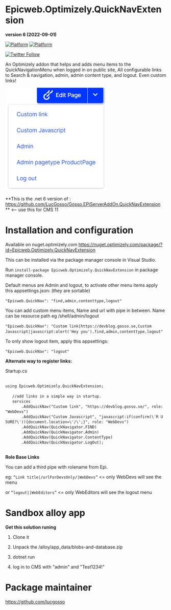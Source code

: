 # Epicweb.Optimizely.QuickNavExtension

**version 6 (2022-09-01)**

[![Platform](https://img.shields.io/badge/Platform-.NET%206-blue.svg?style=flat)](https://msdn.microsoft.com/en-us/library/w0x726c2%28v=vs.110%29.aspx) [![Platform](https://img.shields.io/badge/Optimizely-%2012.6-green.svg?style=flat)](https://world.optimizely.com/products/#contentcloud)

[![Twitter Follow](https://img.shields.io/twitter/follow/lucgosso.svg?style=social&label=Follow)](https://twitter.com/lucgosso)

An Optimizely addon that helps and adds menu items to the QuickNavigationMenu when logged in on public site, 
All configurable links to Search & navigation, admin, admin content type, and logout. Even custom links!

![alt text](https://github.com/Epicweb-Optimizely/Epicweb.Optimizely.QuickNavExtension/blob/master/QuickNavExtension.png?raw=true "This is how the QuickNavExtension could look")

**This is the .net 6 version of : https://github.com/LucGosso/Gosso.EPiServerAddOn.QuickNavExtension ** <-- use this for CMS 11

# Installation and configuration 

Available on nuget.optimizely.com https://nuget.optimizely.com/package/?id=Epicweb.Optimizely.QuickNavExtension

This can be installed via the package manager console in Visual Studio.

Run ```install-package Epicweb.Optimizely.QuickNavExtension``` in package manager console.


Default menus are Admin and logout, to activate other menu items apply this appsettings.json: (they are sortable)

```"Epicweb.QuickNav": "find,admin,contenttype,logout"```

You can add custom menu items, Name and url with pipe in between. Name can be resource path eg /shell/admin/logout

```"Epicweb.QuickNav": "Custom link|https://devblog.gosso.se,Custom Javascript|javascript:alert('Hey you'),find,admin,contenttype,logout"```

To only show logout item, apply this appsettings: 

```"Epicweb.QuickNav": "logout"```


**Alternate way to register links:**

Startup.cs

 ```       

 using Epicweb.Optimizely.QuickNavExtension;

    //add links in a simple way in startup. 
    services
        .AddQuickNav("Custom link", "https://devblog.gosso.se/", role: "WebDevs")
        .AddQuickNav("Custom Javascript", "javascript:if(confirm(\'R U SURE?\')){document.location=\'/\';}", role: "WebDevs")
        .AddQuickNav(QuickNavigator.FIND)
        .AddQuickNav(QuickNavigator.Admin)
        .AddQuickNav(QuickNavigator.ContentType)
        .AddQuickNav(QuickNavigator.LogOut);
            
 ```

**Role Base Links**

You can add a third pipe with rolename from Epi.

eg: ```“Link title|/urlForDevsOnly/|WebDevs”``` <= only WebDevs will see the menu

or ```“logout||WebEditors”``` <= only WebEditors will see the logout menu

# Sandbox alloy app

**Get this solution runing**

1. Clone it

2. Unpack the /alloy/app_data/blobs-and-database.zip

3. dotnet run

4. log in to CMS with "admin" and "Test1234!"

# Package maintainer

https://github.com/lucgosso